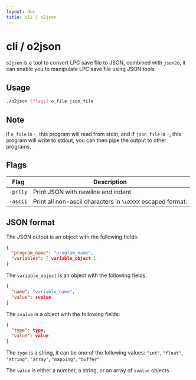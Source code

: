 ```yaml
---
layout: doc
title: cli / o2json
---
```


# cli / o2json

`o2json` is a tool to convert LPC save file to JSON, combined with `json2o`, it can enable you to manipulate LPC save file using JSON tools.

## Usage

```bash
./o2json [flags] o_file json_file
```

## Note

if `o_file` is `-`, this program will read from stdin, and if `json_file` is `-`, this program will write to stdout,
you can then pipe the output to other programs.

## Flags

| Flag     | Description                                                |
|----------|------------------------------------------------------------|
| `-prtty` | Print JSON with newline and indent                         |
| `-ascii` | Print all non-ascii characters in `\uXXXX` escaped format. |

## JSON format

The JSON output is an object with the following fields:
```json
{
  "program_name": "program_name",
  "variables": [ variable_object ]
}
```

The `variable_object` is an object with the following fields:
```json
{
  "name": "variable_name",
  "value": svalue
}
```

The `svalue` is a object with the following fields:
```json
{
  "type": type,
  "value": value
}
``` 

The `type` is a string, it can be one of the following values:
`"int"`, `"float"`, `"string"`, `"array"`, `"mapping"`, `"buffer"`

The `value` is either a number, a string, or an array of `svalue` objects.